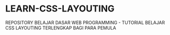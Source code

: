 # LEARN-CSS-LAYOUTING
REPOSITORY BELAJAR DASAR WEB PROGRAMMING - TUTORIAL BELAJAR CSS LAYOUTING TERLENGKAP BAGI PARA PEMULA
